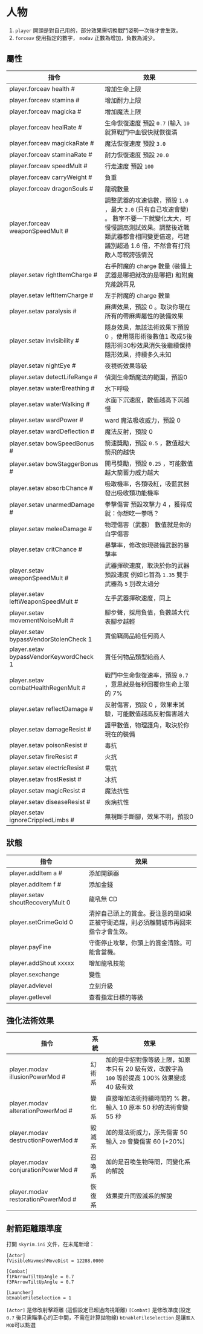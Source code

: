 # 人物

1. `player` 開頭是對自己用的，部分效果需切換戰鬥姿勢一次後才會生效。
2. `forceav` 使用指定的數字， `modav` 正數為增加，負數為減少。

## 屬性

指令|效果
---|--- 
player.forceav health # | 增加生命上限
player.forceav stamina # | 增加耐力上限
player.forceav magicka # | 增加魔法上限
player.forceav healRate # | 生命恢復速度  預設 `0.7` (輸入 `10` 就算戰鬥中血很快就恢復滿 
player.forceav magickaRate # | 魔法恢復速度  預設 `3.0`
player.forceav staminaRate # | 耐力恢復速度  預設 `20.0`
player.forceav speedMult  # | 行走速度  預設 `100`
player.forceav carryWeight # | 負重
player.forceav dragonSouls #  | 龍魂數量
player.forceav weaponSpeedMult # | 調整武器的攻速倍數，預設 `1.0` ，最大 `2.0` (只有自己攻速會變) 。 數字不要一下就變化太大，可慢慢調高測試效果。調整後近戰類武器都會相同變更倍速，弓建議別超過 1.6 倍，不然會有打飛敵人等較誇張情況
player.setav rightItemCharge # | 右手附魔的 charge 數量 (裝備上武器是哪把就改的是哪把) 和附魔充能說再見
player.setav leftItemCharge # | 左手附魔的 charge 數量
player.setav paralysis # | 麻痺效果，預設 0 。取決你現在所有的帶麻痺屬性的裝備效果
player.setav invisibility # | 隱身效果，無該法術效果下預設 0 ，使用隱形術後數值1 改成5後 隱形術30秒效果消失後繼續保持隱形效果，持續多久未知
player.setav nightEye # | 夜視術效果等級
player.setav detectLifeRange # | 偵測生命類魔法的範圍，預設0
player.setav waterBreathing # | 水下呼吸
player.setav waterWalking # | 水面下沉速度，數值越高下沉越慢
player.setav wardPower # | ward 魔法吸收威力，預設 0
player.setav wardDeflection # | 魔法反射，預設 0
player.setav bowSpeedBonus # | 箭速獎勵，預設 `0.5` ，數值越大箭飛的越快
player.setav bowStaggerBonus # | 開弓獎勵，預設 `0.25` ，可能數值越大箭蓄力威力越大
player.setav absorbChance # | 吸取機率，各類吸紅，吸藍武器發出吸收類功能機率
player.setav unarmedDamage # | 拳擊傷害 預設攻擊力 4 ，獲得成就：你想吃一拳嗎？
player.setav meleeDamage # | 物理傷害（武器） 數值就是你的白字傷害
player.setav critChance # | 暴擊率，修改你現裝備武器的暴擊率
player.setav weaponSpeedMult # | 武器揮砍速度，取決於你的武器預設速度 例如匕首為 `1.35` 雙手武器為 `5` 別改太過分
player.setav leftWeaponSpeedMult # | 左手武器揮砍速度，同上
player.setav movementNoiseMult # | 腳步聲，採用負值，負數越大代表腳步越輕
player.setav bypassVendorStolenCheck 1 | 賣偷竊商品給任何商人
player.setav bypassVendorKeywordCheck 1 | 賣任何物品類型給商人
player.setav combatHealthRegenMult # | 戰鬥中生命恢復速率，預設 `0.7` ，意思就是每秒回覆你生命上限的 7%
player.setav reflectDamage # | 反射傷害，預設 0 ，效果未試驗，可能數值越高反射傷害越大
player.setav damageResist # | 護甲數值，物理護角，取決於你現在的裝備
player.setav poisonResist # | 毒抗 
player.setav fireResist # | 火抗
player.setav electricResist # | 電抗
player.setav frostResist # | 冰抗
player.setav magicResist # | 魔法抗性
player.setav diseaseResist # | 疾病抗性
player.setav ignoreCrippledLimbs # | 無視斷手斷腳，效果不明，預設0 

## 狀態

指令|效果
---|---
player.addItem a # | 添加開鎖器
player.addItem f # | 添加金錢
player.setav shoutRecoveryMult 0  | 龍吼無 CD
player.setCrimeGold 0 | 清掉自己頭上的賞金。要注意的是如果正被守衛追趕，則必須離開城市再回來指令才會生效。
player.payFine | 守衛停止攻擊，你頭上的賞金清除。可能會當機。
player.addShout xxxxx | 增加龍吼技能
player.sexchange | 變性
player.advlevel | 立刻升級
player.getlevel | 查看指定目標的等級

## 強化法術效果

指令 | 系統 | 效果
---|---|--- 
player.modav illusionPowerMod # | 幻術系 | 加的是中招對像等級上限，如原本只有 20 級有效，改數字為 `100` 等於提高 100% 效果變成 40 級有效
player.modav alterationPowerMod # | 變化系 | 直接增加法術持續時間的 % 數，輸入 10 原本 50 秒的法術會變 55 秒
player.modav destructionPowerMod # | 毀滅系 | 加的是法術威力，原先傷害 50 輸入 `20` 會變傷害 60 [+20%]
player.modav conjurationPowerMod # | 召喚系 | 加的是召喚生物時間，同變化系的解說
player.modav restorationPowerMod # | 恢復系 | 效果提升同毀滅系的解說

## 射箭距離跟準度

打開 `skyrim.ini` 文件，在末尾新增：

```
[Actor]
fVisibleNavmeshMoveDist = 12288.0000

[Combat]
f1PArrowTiltUpAngle = 0.7
f3PArrowTiltUpAngle = 0.7

[Launcher]
bEnableFileSelection = 1
```

`[Actor]` 是修改射擊距離 (這個設定已超過肉視距離)
`[Combat]` 是修改準度(設定 `0.7` 後只需瞄準心的正中間，不需在計算拋物線)
`bEnableFileSelection` 是讓`載入MOD`可以點選
